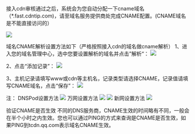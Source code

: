 
接入cdn审核通过之后，系统会为您自动分配一下cname域名（*.fast.cdntip.com)，请至域名服务提供商处完成CNAME配置。(CNAME域名是不能直接访问的）

 ![](//mccdn.qcloud.com/static/img/5953884d4b6204bd9586a7e7b1550464/image.png)

域名CNAME解析设置方法如下（严格按照接入cdn的域名做cname解析）
1、进入您的域名管理中心，选中您要设置解析的域名并点击”解析“：
![](//mccdn.qcloud.com/static/img/352176a3983d36d325026c0d1e410e98/image.png)

2、点击“添加记录”：
![](//mccdn.qcloud.com/static/img/86057e76fcd71bf86f38c85d9a999506/image.png)

3、主机记录请填写www或cdn等主机名，记录类型请选择CNAME，记录值请填写CNAME域名，点击“保存”：
![](//mccdn.qcloud.com/static/img/208b5c0a4c908fb08a3dfb9c4350db43/image.png)


注：
DNSPod设置方法
![](//mccdn.qcloud.com/static/img/5104d2605864556a130cac06b87e8187/image.png)
万网设置方法
![](//mccdn.qcloud.com/static/img/f0eff3c6e223575b91322a49c1138ddf/image.png)
![](//mccdn.qcloud.com/static/img/93e3eeef133d305dcc80433a168ee75a/image.png)
新网设置方法
![](//mccdn.qcloud.com/static/img/301f06bf3f6f107fec5295f69f8c0ad3/image.png)



验证CNAME是否生效
不同的DNS服务商，CNAME生效的时间略有不同，一般会在半个小时之内生效。您也可以通过PING的方式来查询是CNAME是否生效，如果PING到tcdn.qq.com表示域名CNAME生效。

